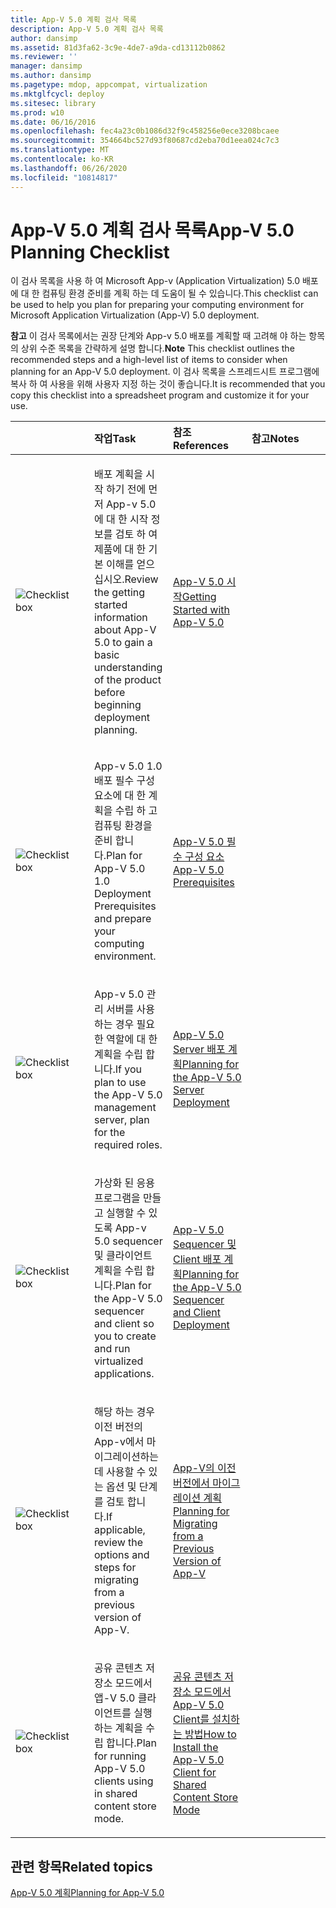 ```yaml
---
title: App-V 5.0 계획 검사 목록
description: App-V 5.0 계획 검사 목록
author: dansimp
ms.assetid: 81d3fa62-3c9e-4de7-a9da-cd13112b0862
ms.reviewer: ''
manager: dansimp
ms.author: dansimp
ms.pagetype: mdop, appcompat, virtualization
ms.mktglfcycl: deploy
ms.sitesec: library
ms.prod: w10
ms.date: 06/16/2016
ms.openlocfilehash: fec4a23c0b1086d32f9c458256e0ece3208bcaee
ms.sourcegitcommit: 354664bc527d93f80687cd2eba70d1eea024c7c3
ms.translationtype: MT
ms.contentlocale: ko-KR
ms.lasthandoff: 06/26/2020
ms.locfileid: "10814817"
---
```

# <span data-ttu-id="b448a-103">App-V 5.0 계획 검사 목록</span><span class="sxs-lookup"><span data-stu-id="b448a-103">App-V 5.0 Planning Checklist</span></span>


<span data-ttu-id="b448a-104">이 검사 목록을 사용 하 여 Microsoft App-v (Application Virtualization) 5.0 배포에 대 한 컴퓨팅 환경 준비를 계획 하는 데 도움이 될 수 있습니다.</span><span class="sxs-lookup"><span data-stu-id="b448a-104">This checklist can be used to help you plan for preparing your computing environment for Microsoft Application Virtualization (App-V) 5.0 deployment.</span></span>

<span data-ttu-id="b448a-105">**참고**  이 검사 목록에서는 권장 단계와 App-v 5.0 배포를 계획할 때 고려해 야 하는 항목의 상위 수준 목록을 간략하게 설명 합니다.</span><span class="sxs-lookup"><span data-stu-id="b448a-105">**Note** This checklist outlines the recommended steps and a high-level list of items to consider when planning for an App-V 5.0 deployment.</span></span> <span data-ttu-id="b448a-106">이 검사 목록을 스프레드시트 프로그램에 복사 하 여 사용을 위해 사용자 지정 하는 것이 좋습니다.</span><span class="sxs-lookup"><span data-stu-id="b448a-106">It is recommended that you copy this checklist into a spreadsheet program and customize it for your use.</span></span>

 

<table>
<colgroup>
<col width="25%" />
<col width="25%" />
<col width="25%" />
<col width="25%" />
</colgroup>
<thead>
<tr class="header">
<th align="left"></th>
<th align="left"><span data-ttu-id="b448a-107">작업</span><span class="sxs-lookup"><span data-stu-id="b448a-107">Task</span></span></th>
<th align="left"><span data-ttu-id="b448a-108">참조</span><span class="sxs-lookup"><span data-stu-id="b448a-108">References</span></span></th>
<th align="left"><span data-ttu-id="b448a-109">참고</span><span class="sxs-lookup"><span data-stu-id="b448a-109">Notes</span></span></th>
</tr>
</thead>
<tbody>
<tr class="odd">
<td align="left"><img src="images/checklistbox.gif" alt="Checklist box" /></td>
<td align="left"><p><span data-ttu-id="b448a-110">배포 계획을 시작 하기 전에 먼저 App-v 5.0에 대 한 시작 정보를 검토 하 여 제품에 대 한 기본 이해를 얻으십시오.</span><span class="sxs-lookup"><span data-stu-id="b448a-110">Review the getting started information about App-V 5.0 to gain a basic understanding of the product before beginning deployment planning.</span></span></p></td>
<td align="left"><p><a href="getting-started-with-app-v-50--rtm.md" data-raw-source="[Getting Started with App-V 5.0](getting-started-with-app-v-50--rtm.md)"><span data-ttu-id="b448a-111">App-V 5.0 시작</span><span class="sxs-lookup"><span data-stu-id="b448a-111">Getting Started with App-V 5.0</span></span></a></p></td>
<td align="left"><p></p></td>
</tr>
<tr class="even">
<td align="left"><img src="images/checklistbox.gif" alt="Checklist box" /></td>
<td align="left"><p><span data-ttu-id="b448a-112">App-v 5.0 1.0 배포 필수 구성 요소에 대 한 계획을 수립 하 고 컴퓨팅 환경을 준비 합니다.</span><span class="sxs-lookup"><span data-stu-id="b448a-112">Plan for App-V 5.0 1.0 Deployment Prerequisites and prepare your computing environment.</span></span></p></td>
<td align="left"><p><a href="app-v-50-prerequisites.md" data-raw-source="[App-V 5.0 Prerequisites](app-v-50-prerequisites.md)"><span data-ttu-id="b448a-113">App-V 5.0 필수 구성 요소</span><span class="sxs-lookup"><span data-stu-id="b448a-113">App-V 5.0 Prerequisites</span></span></a></p></td>
<td align="left"><p></p></td>
</tr>
<tr class="odd">
<td align="left"><img src="images/checklistbox.gif" alt="Checklist box" /></td>
<td align="left"><p><span data-ttu-id="b448a-114">App-v 5.0 관리 서버를 사용 하는 경우 필요한 역할에 대 한 계획을 수립 합니다.</span><span class="sxs-lookup"><span data-stu-id="b448a-114">If you plan to use the App-V 5.0 management server, plan for the required roles.</span></span></p></td>
<td align="left"><p><a href="planning-for-the-app-v-50-server-deployment.md" data-raw-source="[Planning for the App-V 5.0 Server Deployment](planning-for-the-app-v-50-server-deployment.md)"><span data-ttu-id="b448a-115">App-V 5.0 Server 배포 계획</span><span class="sxs-lookup"><span data-stu-id="b448a-115">Planning for the App-V 5.0 Server Deployment</span></span></a></p></td>
<td align="left"><p></p></td>
</tr>
<tr class="even">
<td align="left"><img src="images/checklistbox.gif" alt="Checklist box" /></td>
<td align="left"><p><span data-ttu-id="b448a-116">가상화 된 응용 프로그램을 만들고 실행할 수 있도록 App-v 5.0 sequencer 및 클라이언트 계획을 수립 합니다.</span><span class="sxs-lookup"><span data-stu-id="b448a-116">Plan for the App-V 5.0 sequencer and client so you to create and run virtualized applications.</span></span></p></td>
<td align="left"><p><a href="planning-for-the-app-v-50-sequencer-and-client-deployment.md" data-raw-source="[Planning for the App-V 5.0 Sequencer and Client Deployment](planning-for-the-app-v-50-sequencer-and-client-deployment.md)"><span data-ttu-id="b448a-117">App-V 5.0 Sequencer 및 Client 배포 계획</span><span class="sxs-lookup"><span data-stu-id="b448a-117">Planning for the App-V 5.0 Sequencer and Client Deployment</span></span></a></p></td>
<td align="left"><p></p></td>
</tr>
<tr class="odd">
<td align="left"><img src="images/checklistbox.gif" alt="Checklist box" /></td>
<td align="left"><p><span data-ttu-id="b448a-118">해당 하는 경우 이전 버전의 App-v에서 마이그레이션하는 데 사용할 수 있는 옵션 및 단계를 검토 합니다.</span><span class="sxs-lookup"><span data-stu-id="b448a-118">If applicable, review the options and steps for migrating from a previous version of App-V.</span></span></p></td>
<td align="left"><p><a href="planning-for-migrating-from-a-previous-version-of-app-v.md" data-raw-source="[Planning for Migrating from a Previous Version of App-V](planning-for-migrating-from-a-previous-version-of-app-v.md)"><span data-ttu-id="b448a-119">App-V의 이전 버전에서 마이그레이션 계획</span><span class="sxs-lookup"><span data-stu-id="b448a-119">Planning for Migrating from a Previous Version of App-V</span></span></a></p></td>
<td align="left"><p></p></td>
</tr>
<tr class="even">
<td align="left"><img src="images/checklistbox.gif" alt="Checklist box" /></td>
<td align="left"><p><span data-ttu-id="b448a-120">공유 콘텐츠 저장소 모드에서 앱-V 5.0 클라이언트를 실행 하는 계획을 수립 합니다.</span><span class="sxs-lookup"><span data-stu-id="b448a-120">Plan for running App-V 5.0 clients using in shared content store mode.</span></span></p></td>
<td align="left"><p><a href="how-to-install-the-app-v-50-client-for-shared-content-store-mode.md" data-raw-source="[How to Install the App-V 5.0 Client for Shared Content Store Mode](how-to-install-the-app-v-50-client-for-shared-content-store-mode.md)"><span data-ttu-id="b448a-121">공유 콘텐츠 저장소 모드에서 App-V 5.0 Client를 설치하는 방법</span><span class="sxs-lookup"><span data-stu-id="b448a-121">How to Install the App-V 5.0 Client for Shared Content Store Mode</span></span></a></p></td>
<td align="left"><p></p></td>
</tr>
</tbody>
</table>

 






## <span data-ttu-id="b448a-122">관련 항목</span><span class="sxs-lookup"><span data-stu-id="b448a-122">Related topics</span></span>


[<span data-ttu-id="b448a-123">App-V 5.0 계획</span><span class="sxs-lookup"><span data-stu-id="b448a-123">Planning for App-V 5.0</span></span>](planning-for-app-v-50-rc.md)

 

 





